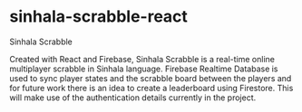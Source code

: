 # sinhala-scrabble-react
Sinhala Scrabble 

Created with React and Firebase, Sinhala Scrabble is a real-time online multiplayer scrabble in Sinhala language. 
Firebase Realtime Database is used to sync player states and the scrabble board between the players and for future work there is an idea to create a leaderboard using Firestore. 
This will make use of the authentication details currently in the project.

